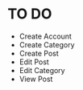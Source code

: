 TO DO
======
- Create Account
- Create Category
- Create Post
- Edit Post
- Edit Category
- View Post
